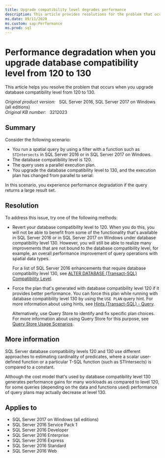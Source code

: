 ```yaml
---
title: Upgrade compatibility level degrades performance
description: This article provides resolutions for the problem that occurs when you upgrade database compatibility level from 120 to 130.
ms.date: 09/11/2020
ms.custom: sap:Performance
ms.prod: sql
---
```

# Performance degradation when you upgrade database compatibility level from 120 to 130

This article helps you resolve the problem that occurs when you upgrade database compatibility level from 120 to 130.

_Original product version:_ &nbsp; SQL Server 2016, SQL Server 2017 on Windows (all editions)  
_Original KB number:_ &nbsp; 3212023

## Summary

Consider the following scenario:

- You run a spatial query by using a filter with a function such as `STIntersects` in SQL Server 2016 or in SQL Server 2017 on Windows.
- The database compatibility level is 120.
- The query uses a parallel execution plan.
- You upgrade the database compatibility level to 130, and the execution plan has changed from parallel to serial.

In this scenario, you experience performance degradation if the query returns a large result set.

## Resolution

To address this issue, try one of the following methods:

- Revert your database compatibility level to 120. When you do this, you will not be able to benefit from some of the functionality that's available in SQL Server 2016 or in SQL Server 2017 on Windows under database compatibility level 130. However, you will still be able to realize many improvements that are not bound to the database compatibility level, for example, an overall performance improvement of query operations with spatial data types.

  For a list of SQL Server 2016 enhancements that require database compatibility level 130, see [ALTER DATABASE (Transact-SQL) Compatibility Level](/sql/t-sql/statements/alter-database-transact-sql-compatibility-level).

- Force the plan that's generated with database compatibility level 120 if it provides better performance. You can force this plan while running with database compatibility level 130 by using the `USE PLAN` query hint. For more information about using hints, see [Hints (Transact-SQL) - Query](/sql/t-sql/queries/hints-transact-sql-query).

  Alternatively, use Query Store to identify and fix specific plan choices. For more information about using Query Store for this purpose, see [Query Store Usage Scenarios](/sql/relational-databases/performance/query-store-usage-scenarios).

## More information

SQL Server database compatibility levels 120 and 130 use different approaches to estimating cardinality of predicates, where a scalar user-defined function or a particular T-SQL function (such as STIntersects) is compared to a constant.

Although the cost model that's used by database compatibility level 130 generates performance gains for many workloads as compared to level 120, for some queries (depending on the data and functions used) performance of query plans may actually decrease at level 130.

## Applies to

- SQL Server 2017 on Windows (all editions)
- SQL Server 2016 Service Pack 1
- SQL Server 2016 Developer
- SQL Server 2016 Enterprise
- SQL Server 2016 Express
- SQL Server 2016 Standard
- SQL Server 2016 Web
